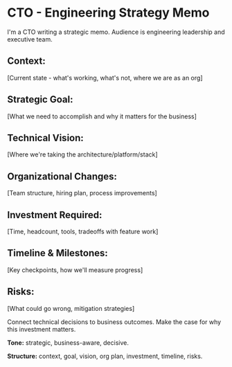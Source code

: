 # CTO - Engineering Strategy Memo

I'm a CTO writing a strategic memo. Audience is engineering leadership and executive team.

## Context:
[Current state - what's working, what's not, where we are as an org]

## Strategic Goal:
[What we need to accomplish and why it matters for the business]

## Technical Vision:
[Where we're taking the architecture/platform/stack]

## Organizational Changes:
[Team structure, hiring plan, process improvements]

## Investment Required:
[Time, headcount, tools, tradeoffs with feature work]

## Timeline & Milestones:
[Key checkpoints, how we'll measure progress]

## Risks:
[What could go wrong, mitigation strategies]

Connect technical decisions to business outcomes. Make the case for why this investment matters.

**Tone:** strategic, business-aware, decisive.

**Structure:** context, goal, vision, org plan, investment, timeline, risks.

